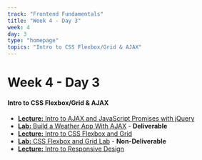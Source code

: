 ```yaml
---
track: "Frontend Fundamentals"
title: "Week 4 - Day 3"
week: 4
day: 3
type: "homepage"
topics: "Intro to CSS Flexbox/Grid & AJAX"
---
```



# Week 4 - Day 3

#### Intro to CSS Flexbox/Grid & AJAX
- [**Lecture:** Intro to AJAX and JavaScript Promises with jQuery](/frontend-fundamentals/week-4/day-3/lecture-materials/intro-to-ajax-and-javascript-promises/)
- [**Lab:** Build a Weather App With AJAX](/frontend-fundamentals/week-4/day-3/labs/build-a-weather-app-with-ajax/) - **Deliverable**
- [**Lecture:** Intro to CSS Flexbox and Grid](/frontend-fundamentals/week-4/day-3/lecture-materials/intro-to-css-flexbox-and-css-grid/)
- [**Lab:** CSS Flexbox and Grid Lab](/frontend-fundamentals/week-4/day-3/labs/flexbox-and-grid-lab/) - **Non-Deliverable**
- [**Lecture:** Intro to Responsive Design](/frontend-fundamentals/week-4/day-3/lecture-materials/intro-to-responsive-design/)



